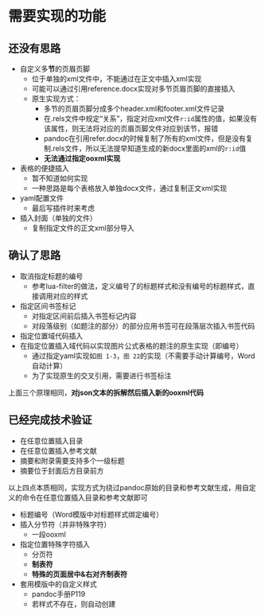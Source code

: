 # 需要实现的功能

## 还没有思路

* 自定义多**节**的页眉页脚
  * 位于单独的xml文件中，不能通过在正文中插入xml实现
  * 可能可以通过引用reference.docx实现对多节页眉页脚的直接插入
  * 原生实现方式：
    * 多节的页眉页脚分成多个header.xml和footer.xml文件记录
    * 在.rels文件中规定“关系”，指定对应xml文件`r:id`属性的值，如果没有该属性，则无法将对应的页眉页脚文件对应到该节，报错
    * pandoc在引用refer.docx的时候复制了所有的xml文件，但是没有复制.rels文件，所以无法提早知道生成的新docx里面的xml的`r:id`值
    * **无法通过指定ooxml实现**
* 表格的便捷插入
  * 暂不知道如何实现
  * 一种思路是每个表格放入单独docx文件，通过复制正文xml实现
* yaml配置文件
  * 最后写插件时来考虑
* 插入封面（单独的文件）
  * 复制指定文件的正文xml部分导入

## 确认了思路

* 取消指定标题的编号
  * 参考lua-filter的做法，定义编号了的标题样式和没有编号的标题样式，直接调用对应的样式
* 指定区间书签标记
  * 对指定区间前后插入书签标记内容
  * 对段落级别（如题注的部分）的部分应用书签可在段落层次插入书签代码
* 指定位置域代码插入
* 在指定位置插入域代码以实现图片公式表格的题注的原生实现（即编号）
  * 通过指定yaml实现如`图 1-3`，`图 22`的实现（不需要手动计算编号，Word自动计算）
  * 为了实现原生的交叉引用，需要进行书签标注

上面三个原理相同，**对json文本的拆解然后插入新的ooxml代码**

## 已经完成技术验证

* 在任意位置插入目录
* 在任意位置插入参考文献
* 摘要和附录需要支持多个一级标题
* 摘要位于封面后方目录前方

以上四点本质相同，实现方式为绕过pandoc原始的目录和参考文献生成，用自定义的命令在任意位置插入目录和参考文献即可

* 标题编号（Word模版中对标题样式绑定编号）
* 插入分节符（并非特殊字符）
  * 一段ooxml
* 指定位置特殊字符插入
  * 分页符
  * **制表符**
  * **特殊的页面居中&右对齐制表符**
* 套用模版中的自定义样式
  * pandoc手册P119
  * 若样式不存在，则自动创建
